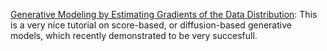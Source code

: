 [Generative Modeling by Estimating Gradients of the Data Distribution](https://yang-song.net/blog/2021/score): 
This is a very nice tutorial on score-based,
or diffusion-based generative models, which recently demonstrated to be very succesfull.
